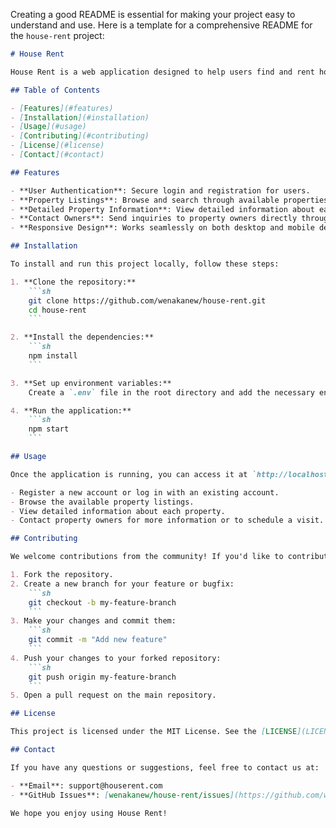 Creating a good README is essential for making your project easy to understand and use. Here is a template for a comprehensive README for the `house-rent` project:

```markdown
# House Rent

House Rent is a web application designed to help users find and rent houses. It provides a user-friendly interface for browsing available properties, viewing details, and contacting property owners.

## Table of Contents

- [Features](#features)
- [Installation](#installation)
- [Usage](#usage)
- [Contributing](#contributing)
- [License](#license)
- [Contact](#contact)

## Features

- **User Authentication**: Secure login and registration for users.
- **Property Listings**: Browse and search through available properties.
- **Detailed Property Information**: View detailed information about each property, including photos and descriptions.
- **Contact Owners**: Send inquiries to property owners directly through the platform.
- **Responsive Design**: Works seamlessly on both desktop and mobile devices.

## Installation

To install and run this project locally, follow these steps:

1. **Clone the repository:**
    ```sh
    git clone https://github.com/wenakanew/house-rent.git
    cd house-rent
    ```

2. **Install the dependencies:**
    ```sh
    npm install
    ```

3. **Set up environment variables:**
    Create a `.env` file in the root directory and add the necessary environment variables (e.g., database connection strings, API keys).

4. **Run the application:**
    ```sh
    npm start
    ```

## Usage

Once the application is running, you can access it at `http://localhost:3000`. From there, you can:

- Register a new account or log in with an existing account.
- Browse the available property listings.
- View detailed information about each property.
- Contact property owners for more information or to schedule a visit.

## Contributing

We welcome contributions from the community! If you'd like to contribute, please follow these steps:

1. Fork the repository.
2. Create a new branch for your feature or bugfix:
    ```sh
    git checkout -b my-feature-branch
    ```
3. Make your changes and commit them:
    ```sh
    git commit -m "Add new feature"
    ```
4. Push your changes to your forked repository:
    ```sh
    git push origin my-feature-branch
    ```
5. Open a pull request on the main repository.

## License

This project is licensed under the MIT License. See the [LICENSE](LICENSE) file for more details.

## Contact

If you have any questions or suggestions, feel free to contact us at:

- **Email**: support@houserent.com
- **GitHub Issues**: [wenakanew/house-rent/issues](https://github.com/wenakanew/house-rent/issues)

We hope you enjoy using House Rent!
```
